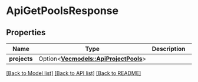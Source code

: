 # ApiGetPoolsResponse

## Properties

Name | Type | Description | Notes
------------ | ------------- | ------------- | -------------
**projects** | Option<[**Vec<models::ApiProjectPools>**](apiProjectPools.md)> |  | [optional]

[[Back to Model list]](../README.md#documentation-for-models) [[Back to API list]](../README.md#documentation-for-api-endpoints) [[Back to README]](../README.md)



